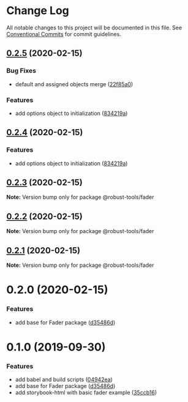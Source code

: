 # Change Log

All notable changes to this project will be documented in this file.
See [Conventional Commits](https://conventionalcommits.org) for commit guidelines.

## [0.2.5](https://github.com/RobustaStudio/robust-tools/compare/@robust-tools/fader@0.2.3...@robust-tools/fader@0.2.5) (2020-02-15)

### Bug Fixes

- default and assigned objects merge ([22f85a0](https://github.com/RobustaStudio/robust-tools/commit/22f85a0))

### Features

- add options object to initialization ([834219a](https://github.com/RobustaStudio/robust-tools/commit/834219a))

## [0.2.4](https://github.com/RobustaStudio/robust-tools/compare/@robust-tools/fader@0.2.3...@robust-tools/fader@0.2.4) (2020-02-15)

### Features

- add options object to initialization ([834219a](https://github.com/RobustaStudio/robust-tools/commit/834219a))

## [0.2.3](https://github.com/RobustaStudio/robust-tools/compare/@robust-tools/fader@0.2.2...@robust-tools/fader@0.2.3) (2020-02-15)

**Note:** Version bump only for package @robust-tools/fader

## [0.2.2](https://github.com/RobustaStudio/robust-tools/compare/@robust-tools/fader@0.2.1...@robust-tools/fader@0.2.2) (2020-02-15)

**Note:** Version bump only for package @robust-tools/fader

## [0.2.1](https://github.com/RobustaStudio/robust-tools/compare/@robust-tools/fader@0.2.0...@robust-tools/fader@0.2.1) (2020-02-15)

**Note:** Version bump only for package @robust-tools/fader

# 0.2.0 (2020-02-15)

### Features

- add base for Fader package ([d35486d](https://github.com/RobustaStudio/robust-tools/commit/d35486d))

# 0.1.0 (2019-09-30)

### Features

- add babel and build scripts ([04942ea](https://github.com/RobustaStudio/robust-tools/commit/04942ea))
- add base for Fader package ([d35486d](https://github.com/RobustaStudio/robust-tools/commit/d35486d))
- add storybook-html with basic fader example ([35ccb16](https://github.com/RobustaStudio/robust-tools/commit/35ccb16))
